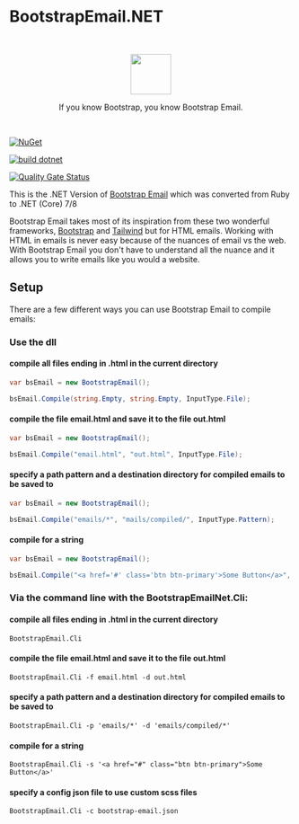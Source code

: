 # BootstrapEmail.NET
<br>
  <p align="center">
  <a href="https://bootstrapemail.com">
    <img src="https://bootstrapemail.com/img/icons/logo.png" alt="" width=72 height=72>
  </a>
  <p align="center">
    If you know Bootstrap, you know Bootstrap Email.
  </p>
<br>

[![NuGet](https://img.shields.io/nuget/v/BootstrapEmail.Net.svg)](https://nuget.org/packages/BootstrapEmail.Net)

[![build dotnet](https://github.com/w8tcha/BootstrapEmail.Net/actions/workflows/build.yml/badge.svg)](https://github.com/w8tcha/BootstrapEmail.Net/actions/workflows/build.yml)

[![Quality Gate Status](https://sonarcloud.io/api/project_badges/measure?project=w8tcha_BootstrapEmail.Net&metric=alert_status)](https://sonarcloud.io/summary/new_code?id=w8tcha_BootstrapEmail.Net)

This is the .NET Version of  [Bootstrap Email](https://github.com/bootstrap-email/bootstrap-email) which was converted from Ruby to .NET (Core) 7/8

Bootstrap Email takes most of its inspiration from these two wonderful frameworks, [Bootstrap](https://getbootstrap.com) and [Tailwind](https://tailwindcss.com) but for HTML emails. Working with HTML in emails is never easy because of the nuances of email vs the web. With Bootstrap Email you don't have to understand all the nuance and it allows you to write emails like you would a website.

## Setup
There are a few different ways you can use Bootstrap Email to compile emails:

### Use the dll

#### compile all files ending in .html in the current directory

```c#
var bsEmail = new BootstrapEmail();

bsEmail.Compile(string.Empty, string.Empty, InputType.File);
```
#### compile the file email.html and save it to the file out.html

```c#
var bsEmail = new BootstrapEmail();

bsEmail.Compile("email.html", "out.html", InputType.File);
```
#### specify a path pattern and a destination directory for compiled emails to be saved to

```c#
var bsEmail = new BootstrapEmail();

bsEmail.Compile("emails/*", "mails/compiled/", InputType.Pattern);
```

#### compile for a string

```c#
var bsEmail = new BootstrapEmail();

bsEmail.Compile("<a href='#' class='btn btn-primary'>Some Button</a>", string.Empty, InputType.String);
```

### Via the command line with the BootstrapEmailNet.Cli:

#### compile all files ending in .html in the current directory
````
BootstrapEmail.Cli
````
#### compile the file email.html and save it to the file out.html
````
BootstrapEmail.Cli -f email.html -d out.html
````
#### specify a path pattern and a destination directory for compiled emails to be saved to
````
BootstrapEmail.Cli -p 'emails/*' -d 'emails/compiled/*'
````
#### compile for a string
````
BootstrapEmail.Cli -s '<a href="#" class="btn btn-primary">Some Button</a>'
````
#### specify a config json file to use custom scss files
````
BootstrapEmail.Cli -c bootstrap-email.json
````
